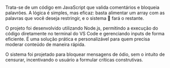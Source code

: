 
Trata-se de um código em JavaScript que valida comentários e bloqueia palavrões. A lógica é simples, mas eficaz: basta alimentar um array 
com as palavras que você deseja restringir, e o sistema 🤖 fará o restante.

O projeto foi desenvolvido utilizando Node.js, permitindo a execução do código diretamente no terminal do VS Code e gerenciando inputs de forma eficiente.
É uma solução prática e personalizável para quem precisa moderar conteúdo de maneira rápida.

O sistema foi projetado para bloquear mensagens de ódio, sem o intuito de censurar, incentivando o usuário a formular críticas construtivas.
